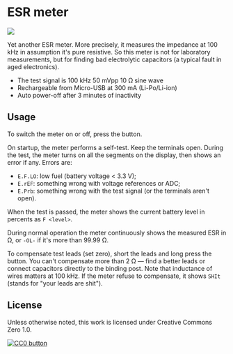 # ESR meter

![](photo.png)

Yet another ESR meter. More precisely, it measures the impedance at 100 kHz in
assumption it's pure resistive. So this meter is not for laboratory
measurements, but for finding bad electrolytic capacitors (a typical fault in
aged electronics).

- The test signal is 100 kHz 50 mVpp 10 Ω sine wave
- Rechargeable from Micro-USB at 300 mA (Li-Po/Li-ion)
- Auto power-off after 3 minutes of inactivity


## Usage

To switch the meter on or off, press the button.

On startup, the meter performs a self-test. Keep the terminals open. During the
test, the meter turns on all the segments on the display, then shows an error
if any. Errors are:

- `E.F.LO`: low fuel (battery voltage < 3.3 V);
- `E.rEF`: something wrong with voltage references or ADC;
- `E.Prb`: something wrong with the test signal (or the terminals aren't open).

When the test is passed, the meter shows the current battery level in percents
as `F <level>`.

During normal operation the meter continuously shows the measured ESR in Ω,
or `-OL-` if it's more than 99.99 Ω.

To compensate test leads (set zero), short the leads and long press the button.
You can't compensate more than 2 Ω — find a better leads or connect capacitors
directly to the binding post. Note that inductance of wires matters at 100 kHz.
If the meter refuse to compensate, it shows `SHIt` (stands for "your leads are
shit").


## License

Unless otherwise noted, this work is licensed under Creative Commons Zero 1.0.

[![CC0 button](https://licensebuttons.net/p/zero/1.0/88x31.png)](http://creativecommons.org/publicdomain/zero/1.0/)
